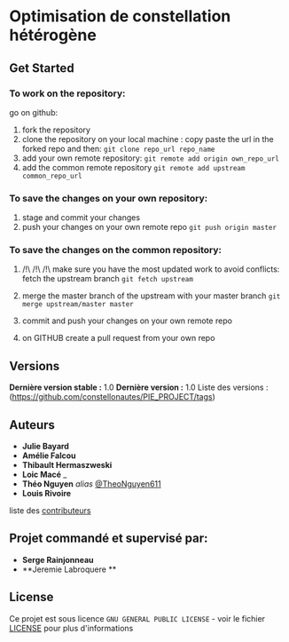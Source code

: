 

# Optimisation de constellation hétérogène




## Get Started
###  To work on the repository:
go on github:
1)  fork the repository 
2) clone the repository on your local machine : copy paste the url in the forked repo and then: 
  ``git clone repo_url repo_name``
3) add your own remote repository:
   ``git remote add origin own_repo_url``
4) add the common remote repository 
  ``git remote add upstream common_repo_url``

###  To save the changes on your own  repository:

1) stage and commit your changes 
2) push your changes on your own remote repo
``git push origin master``

###  To save the changes on the common repository:
1) /!\ /!\ /!\ make sure you have the most updated work to avoid conflicts: fetch the upstream branch 
``git fetch upstream ``

2) merge the master branch of the upstream with your master branch 
``git merge upstream/master master``

3)  commit and push your changes on your own remote repo

4) on GITHUB create a pull request from your own repo 




## Versions


**Dernière version stable :** 1.0
**Dernière version :** 1.0
Liste des versions :(https://github.com/constellonautes/PIE_PROJECT/tags)


## Auteurs

* **Julie Bayard** 
* **Amélie Falcou** 
* **Thibault Hermaszweski**
* **Loic Macé** _
* **Théo Nguyen** _alias_ [@TheoNguyen611](https://github.com/TheoNguyen611)
* **Louis Rivoire** 



 liste des [contributeurs](https://github.com/constellonautes/PIE_PROJECT/contributors) 

## Projet commandé et supervisé par: 

* **Serge Rainjonneau** 
* **Jeremie Labroquere **


## License

Ce projet est sous licence ``GNU GENERAL PUBLIC LICENSE`` - voir le fichier [LICENSE](LICENSE) pour plus d'informations



